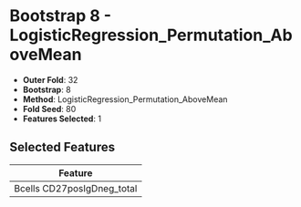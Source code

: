 # Bootstrap 8 - LogisticRegression_Permutation_AboveMean

- **Outer Fold**: 32
- **Bootstrap**: 8
- **Method**: LogisticRegression_Permutation_AboveMean
- **Fold Seed**: 80
- **Features Selected**: 1

## Selected Features

| Feature |
|---------|
| Bcells CD27posIgDneg_total |
